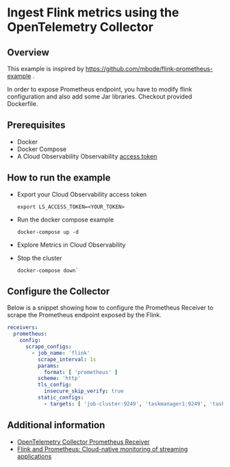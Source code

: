 # Ingest Flink metrics using the OpenTelemetry Collector

## Overview

This example is inspired by https://github.com/mbode/flink-prometheus-example .

In order to expose Prometheus endpoint, you have to modify flink configuration and also add some Jar libraries. Checkout provided Dockerfile.

## Prerequisites

* Docker
* Docker Compose
* A Cloud Observability Observability [access token][ls-docs-access-token]

## How to run the example

* Export your Cloud Observability access token
  ```
  export LS_ACCESS_TOKEN=<YOUR_TOKEN>
  ```
* Run the docker compose example
  ```
  docker-compose up -d
  ```

* Explore Metrics in Cloud Observability

* Stop the cluster
  ```
  docker-compose down`
  ```

## Configure the Collector

Below is a snippet showing how to configure the Prometheus Receiver to scrape the Prometheus endpoint exposed by the Flink.

```yaml
receivers:
  prometheus:
    config:
      scrape_configs:
        - job_name: 'flink'
          scrape_interval: 1s
          params:
            format: [ 'prometheus' ]
          scheme: 'http'
          tls_config:
            insecure_skip_verify: true
          static_configs:
            - targets: [ 'job-cluster:9249', 'taskmanager1:9249', 'taskmanager2:9249' ]

```



## Additional information

- [OpenTelemetry Collector Prometheus Receiver][otel-prom-receiver]
- [Flink and Prometheus: Cloud-native monitoring of streaming applications][flink-and-prometheus]

[ls-docs-access-token]: https://docs.lightstep.com/docs/create-and-manage-access-tokens
[otel-prom-receiver]: https://github.com/open-telemetry/opentelemetry-collector-contrib/tree/main/receiver/prometheusreceiver
[flink-and-prometheus]: https://flink.apache.org/features/2019/03/11/prometheus-monitoring.html
